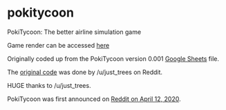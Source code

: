 # pokitycoon
PokiTycoon: The better airline simulation game

Game render can be accessed [here](https://arrogantfool.github.io/pokitycoon/index.html)

Originally coded up from the PokiTycoon version 0.001 [Google Sheets](https://docs.google.com/spreadsheets/d/1tmWNc7Ermqy2fgdwpgMJZrDrIEsVTq7Cb8lS7yu8Y7o/edit?usp=sharing) file.

The [original code](https://github.com/trees-and-airlines/trees-and-airlines.github.io) was done by /u/just_trees on Reddit. 

HUGE thanks to /u/just_trees.

PokiTycoon was first announced on [Reddit on April 12, 2020](https://www.reddit.com/r/tycoon/comments/fzyuld/pokitycoon_my_multiplayer_physicsbased_airline/).
